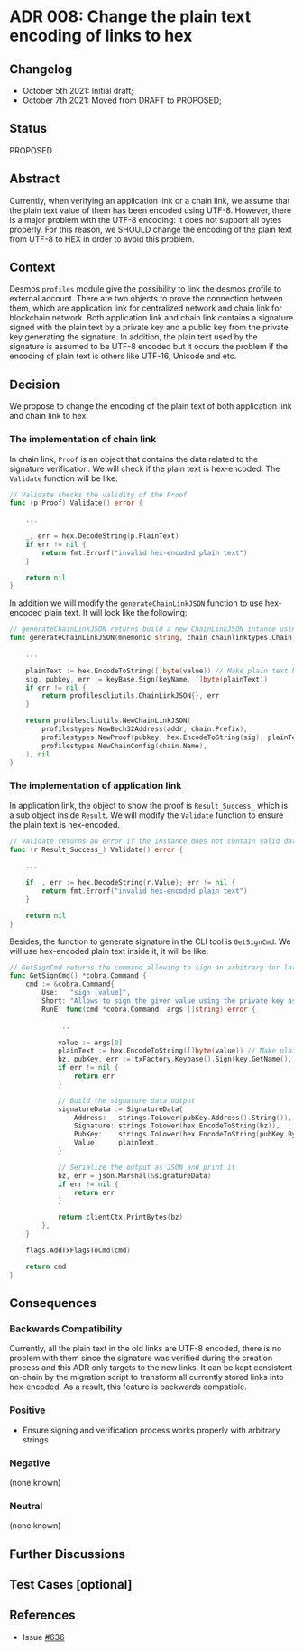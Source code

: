 # ADR 008: Change the plain text encoding of links to hex

## Changelog

- October 5th 2021: Initial draft;
- October 7th 2021: Moved from DRAFT to PROPOSED;

## Status

PROPOSED

## Abstract

Currently, when verifying an application link or a chain link, we assume that the plain text value of them has been encoded using UTF-8.
However, there is a major problem with the UTF-8 encoding: it does not support all bytes properly. For this reason, we SHOULD change the encoding of the plain text from UTF-8 to HEX in order to avoid this problem. 

## Context

Desmos `profiles` module give the possibility to link the desmos profile to external account. There are two objects to prove 
the connection between them, which are application link for centralized network and chain link for blockchain network.
Both application link and chain link contains a signature signed with the plain text by a private key and a public key 
from the private key generating the signature. In addition, the plain text used by the signature is assumed to be UTF-8 encoded 
but it occurs the problem if the encoding of plain text is others like UTF-16, Unicode and etc.

## Decision

We propose to change the encoding of the plain text of both application link and chain link to hex.

### The implementation of chain link

In chain link, `Proof` is an object that contains the data related to the signature verification. We will check if the plain text is hex-encoded.
The `Validate` function will be like: 
```go
// Validate checks the validity of the Proof
func (p Proof) Validate() error {
    
    ...

    _, err = hex.DecodeString(p.PlainText)
    if err != nil {
        return fmt.Errorf("invalid hex-encoded plain text")
    }

	return nil
}
```
In addition we will modify the `generateChainLinkJSON` function to use hex-encoded plain text.
It will look like the following:
```go
// generateChainLinkJSON returns build a new ChainLinkJSON intance using the provided mnemonic and chain configuration
func generateChainLinkJSON(mnemonic string, chain chainlinktypes.Chain) (profilescliutils.ChainLinkJSON, error) {
	
    ...

	plainText := hex.EncodeToString([]byte(value)) // Make plain text be hex-encoded
	sig, pubkey, err := keyBase.Sign(keyName, []byte(plainText)) 
	if err != nil {
		return profilescliutils.ChainLinkJSON{}, err
	}

	return profilescliutils.NewChainLinkJSON(
		profilestypes.NewBech32Address(addr, chain.Prefix),
		profilestypes.NewProof(pubkey, hex.EncodeToString(sig), plainText),
		profilestypes.NewChainConfig(chain.Name),
	), nil
}
```

### The implementation of application link

In application link, the object to show the proof is `Result_Success_` which is a sub object inside `Result`.
We will modify the `Validate` function to ensure the plain text is hex-encoded.

```go
// Validate returns an error if the instance does not contain valid data
func (r Result_Success_) Validate() error {
	
    ...

    if _, err := hex.DecodeString(r.Value); err != nil {
        return fmt.Errorf("invalid hex-encoded plain text")
    }

	return nil
}
```

Besides, the function to generate signature in the CLI tool is `GetSignCmd`.
We will use hex-encoded plain text inside it, it will be like:
```go
// GetSignCmd returns the command allowing to sign an arbitrary for later verification
func GetSignCmd() *cobra.Command {
	cmd := &cobra.Command{
		Use:   "sign [value]",
		Short: "Allows to sign the given value using the private key associated to the address or key specified using the --from flag",
		RunE: func(cmd *cobra.Command, args []string) error {
			
            ...

			value := args[0]
            plainText := hex.EncodeToString([]byte(value)) // Make plain text be hex-encoded
			bz, pubKey, err := txFactory.Keybase().Sign(key.GetName(), []byte(plainText))
			if err != nil {
				return err
			}

			// Build the signature data output
			signatureData := SignatureData{
				Address:   strings.ToLower(pubKey.Address().String()),
				Signature: strings.ToLower(hex.EncodeToString(bz)),
				PubKey:    strings.ToLower(hex.EncodeToString(pubKey.Bytes())),
				Value:     plainText,
			}

			// Serialize the output as JSON and print it
			bz, err = json.Marshal(&signatureData)
			if err != nil {
				return err
			}

			return clientCtx.PrintBytes(bz)
		},
	}

	flags.AddTxFlagsToCmd(cmd)

	return cmd
}
```
## Consequences

### Backwards Compatibility

Currently, all the plain text in the old links are UTF-8 encoded, there is no problem with them since the signature was 
verified during the creation process and this ADR only targets to the new links. It can be kept consistent on-chain by the migration script
to transform all currently stored links into hex-encoded.
As a result, this feature is backwards compatible.

### Positive

* Ensure signing and verification process works properly with arbitrary strings

### Negative

(none known)

### Neutral

(none known)

## Further Discussions

## Test Cases [optional]

## References

- Issue [#636](https://github.com/desmos-labs/desmos/issues/636)